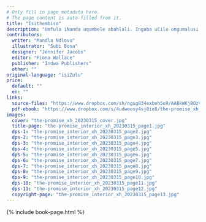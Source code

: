```yaml
---
# Only fill in page metadata here.
# The page content is auto-filled from it.
title: "Isithembiso"
description: "Umfula iNanda uqumbele abahlali. Ingaba uCilo ongumalusi, angakwazi ukusigcina isithembiso sakhe?"
contributors:
  writer: "Mandla Ndlovu"
  illustrator: "Subi Bosa"
  designer: "Jennifer Jacobs"
  editor: "Fiona Wallace"
  publisher: "Indwa Publishers"
  other: ""
original-language: "isiZulu"
price:
  default: ""
  en: ""
links:
  source-files: "https://www.dropbox.com/sh/ngsg834exbnh5u9/AABkWKjBOzV2XGtPeNLAOsqMa?dl=0"
  pdf-ebook: "https://www.dropbox.com/s/4udweesy4sj8ie8/the-promise_xh_20230315.pdf?dl=0"
images:
  cover: "the-promise_xh_20230315_cover.jpg"
  title-page: "the-promise_interior_xh_20230315_page1.jpg"
  dps-1: "the-promise_interior_xh_20230315_page2.jpg"
  dps-2: "the-promise_interior_xh_20230315_page3.jpg"
  dps-3: "the-promise_interior_xh_20230315_page4.jpg"
  dps-4: "the-promise_interior_xh_20230315_page5.jpg"
  dps-5: "the-promise_interior_xh_20230315_page6.jpg"
  dps-6: "the-promise_interior_xh_20230315_page7.jpg"
  dps-7: "the-promise_interior_xh_20230315_page8.jpg"
  dps-8: "the-promise_interior_xh_20230315_page9.jpg"
  dps-9: "the-promise_interior_xh_20230315_page10.jpg"
  dps-10: "the-promise_interior_xh_20230315_page11.jpg"
  dps-11: "the-promise_interior_xh_20230315_page12.jpg"
  copyright-page: "the-promise_interior_xh_20230315_page13.jpg"
---
```


{% include book-page.html %}
